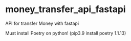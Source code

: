 # money_transfer_api_fastapi
API for transfer Money with fastapi 

Must install Poetry on python! (pip3.9 install poetry 1.1.13)
